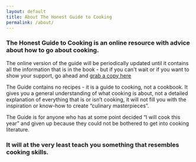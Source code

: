 ```yaml
---
layout: default
title: About The Honest Guide to Cooking
permalink: /about/
---
```


<div class="home-quick-about">
    <div class="container">
      <div class="intro-text">
        <h3>
          The Honest Guide to Cooking is an online resource with advice about how to go about cooking.
        </h3>
        <p>
          The online version of the guide will be periodically updated until it contains all the information that is in the book - but if you can't wait or if you want to show your support, go ahead and <a href="">grab a copy here</a>
        </p>
        <p>
          The Guide contains no recipes - it is a guide to cooking, not a cookbook. It gives you a general understanding of what cooking is about, not a detailed explanation of everything that is or isn’t cooking, it will not fill you with the inspiration or know-how to create “culinary masterpieces”. 
        </p>
        <p>
          The Guide is for anyone who has at some point decided “I will cook this year” and given up because they could not be bothered to get into cooking literature. 
        </p>
        <h3>
          It will at the very least teach you something that resembles cooking skills. 
        </h3>
      </div>
    </div>
  </div>